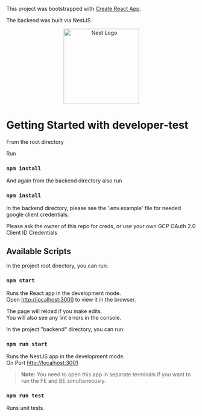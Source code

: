 This project was bootstrapped with [Create React App](https://github.com/facebook/create-react-app).

The backend was built via NestJS 

<p align="center">
  <a href="http://nestjs.com/" target="blank"><img src="https://nestjs.com/img/logo-small.svg" width="200" alt="Nest Logo" /></a>
</p>


# Getting Started with developer-test

From the root directory

Run 

### `npm install`

And again from the backend directory also run

### `npm install`

In the backend directory, please see the '.env.example' file for needed google client credentials.

Please ask the owner of this repo for creds, or use your own GCP OAuth 2.0 Client ID Credentials

## Available Scripts

In the project root directory, you can run:

### `npm start`

Runs the React app in the development mode.\
Open [http://localhost:3000](http://localhost:3000) to view it in the browser.

The page will reload if you make edits.\
You will also see any lint errors in the console.

In the project "backend" directory, you can run:

### `npm run start`

Runs the NestJS app in the development mode.\
On Port [http://localhost:3001](http://localhost:3001)

> **Note:** You need to open this app in separate terminals if you want to run the FE and BE simultaneously.

### `npm run test`

Runs unit tests.